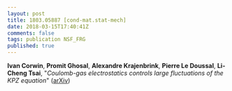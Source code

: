 ```yaml
---
layout: post
title: 1803.05887 [cond-mat.stat-mech]
date: 2018-03-15T17:40:41Z
comments: false
tags: publication NSF_FRG
published: true
---
```


<b>Ivan Corwin</b>, <b>Promit Ghosal</b>, <b>Alexandre Krajenbrink</b>, <b>Pierre Le Doussal</b>, <b>Li-Cheng Tsai</b>, "<i>Coulomb-gas electrostatics controls large fluctuations of the KPZ  equation</i>" ([arXiv](http://arxiv.org/abs/1803.05887v1))
